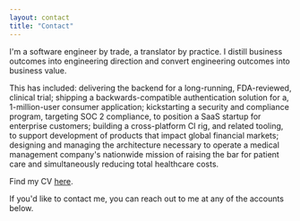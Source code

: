 ```yaml
---
layout: contact
title: "Contact"
---
```



I'm a software engineer by trade, a translator by practice. I distill business
outcomes into engineering direction and convert engineering outcomes into
business value.

This has included: delivering the backend for a long-running, FDA-reviewed,
clinical trial; shipping a backwards-compatible authentication solution for a,
1-million-user consumer application; kickstarting a security and compliance
program, targeting SOC 2 compliance, to position a SaaS startup for enterprise
customers;  building a cross-platform CI rig, and related tooling, to support
development of products that impact global financial markets; designing and
managing the architecture necessary to operate a medical management company's
nationwide mission of raising the bar for patient care and simultaneously
reducing total healthcare costs.

Find my CV [here](/cv).

If you'd like to contact me, you can reach out to me at any of the accounts below.
